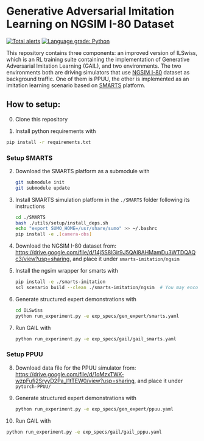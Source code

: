 # Generative Adversarial Imitation Learning on NGSIM I-80 Dataset

[![Total alerts](https://img.shields.io/lgtm/alerts/g/zbzhu99/NGSIM_Imitation.svg?logo=lgtm&logoWidth=18)](https://lgtm.com/projects/g/zbzhu99/NGSIM_Imitation/alerts/)
[![Language grade: Python](https://img.shields.io/lgtm/grade/python/g/zbzhu99/NGSIM_Imitation.svg?logo=lgtm&logoWidth=18)](https://lgtm.com/projects/g/zbzhu99/NGSIM_Imitation/context:python)

This repository contains three components: an improved version of ILSwiss, which is an RL training suite containing the implementation of Generative Adversarial Imitation Learning (GAIL), and two environments. The two environments both are driving simulators that use [NGSIM I-80]((https://www.fhwa.dot.gov/publications/research/operations/06137/)) dataset as background traffic. One of them is PPUU, the other is implemented as an imitation learning scenario based on [SMARTS](https://github.com/huawei-noah/SMARTS.git) platform.

## How to setup:

0. Clone this repository

1. Install python requirements with

```bash
pip install -r requirements.txt
```

### Setup SMARTS

2. Download the SMARTS platform as a submodule with

   ```bash
   git submodule init
   git submodule update
   ```

3. Install SMARTS simulation platform in the `./SMARTS` folder following its instructions

   ```bash
   cd ./SMARTS
   bash ./utils/setup/install_deps.sh
   echo "export SUMO_HOME=/usr/share/sumo" >> ~/.bashrc
   pip install -e .[camera-obs]
   ```

4. Download the NGSIM I-80 dataset from: https://drive.google.com/file/d/14j5S8lGir9J5QAl8AHMamDu3WTDQAQc3/view?usp=sharing, and place it under `smarts-imitation/ngsim`

5. Install the ngsim wrapper for smarts with

   ```bash
   pip install -e ./smarts-imitation
   scl scenario build --clean ./smarts-imitation/ngsim  # You may encounter the ModuleNotFoundError when running this command, which is okay. Please just wait until it terminates.
   ```

6. Generate structured expert demonstrations with

   ```bash
   cd ILSwiss
   python run_experiment.py -e exp_specs/gen_expert/smarts.yaml
   ```

7. Run GAIL with

   ```bash
   python run_experiment.py -e exp_specs/gail/gail_smarts.yaml
   ```

### Setup PPUU

8. Download data file for the PPUU simulator from: https://drive.google.com/file/d/1oMzxTWK-wzpFufi2SryyD2Pa_l1tTEW0/view?usp=sharing, and place it under `pytorch-PPUU/`

9. Generate structured expert demonstrations with

   ```bash
   python run_experiment.py -e exp_specs/gen_expert/ppuu.yaml
   ```

10. Run GAIL with

   ```bash
   python run_experiment.py -e exp_specs/gail/gail_pppu.yaml
   ```
